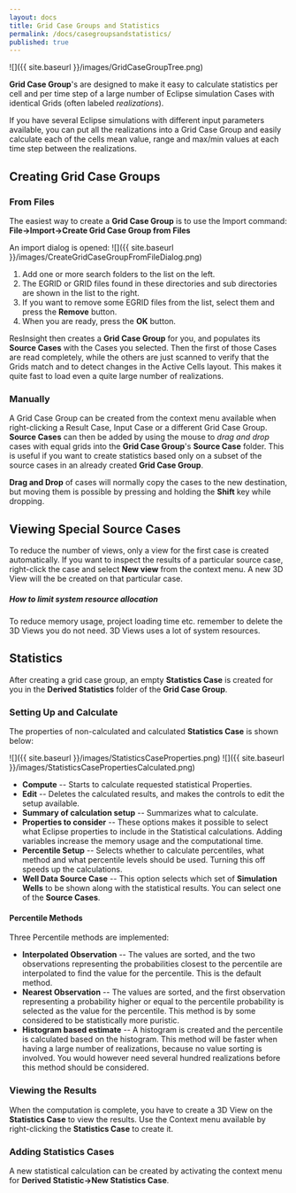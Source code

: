 ```yaml
---
layout: docs
title: Grid Case Groups and Statistics
permalink: /docs/casegroupsandstatistics/
published: true
---
```


![]({{ site.baseurl }}/images/GridCaseGroupTree.png)

**Grid Case Group**'s are designed to make it easy to calculate statistics per cell and per time step of a large number of Eclipse simulation Cases with identical Grids (often labeled *realizations*).
 
If you have several Eclipse simulations with different input parameters available, you can put all the realizations into a Grid Case Group and easily calculate each of the cells mean value, range and max/min values at each time step between the realizations.

## Creating Grid Case Groups

### From Files
The easiest way to create a **Grid Case Group** is to use the Import command:
**File->Import->Create Grid Case Group from Files**

An import dialog is opened: 
![]({{ site.baseurl }}/images/CreateGridCaseGroupFromFileDialog.png) 

1. Add one or more search folders to the list on the left.
2. The EGRID or GRID files found in these directories and sub directories are shown in the list to the right.
3. If you want to remove some EGRID files from the list, select them and press the **Remove** button.
4. When you are ready, press the **OK** button.

ResInsight then creates a **Grid Case Group** for you, and populates its **Source Cases** with the Cases you selected. Then the first of those Cases are read completely, while the others are just scanned to verify that the Grids match and to detect changes in the Active Cells layout. This makes it quite fast to load even a quite large number of realizations.

### Manually
A Grid Case Group can be created from the context menu available when right-clicking a Result Case, Input Case or a different Grid Case Group. **Source Cases** can then be added by using the mouse to *drag and drop* cases with equal grids into the **Grid Case Group**'s **Source Case** folder.
This is useful if you want to create statistics based only on a subset of the source cases in an already created **Grid Case Group**.

**Drag and Drop** of cases will normally copy the cases to the new destination, but moving them is possible by pressing and holding the **Shift** key while dropping.

## Viewing Special Source Cases
To reduce the number of views, only a view for the first case is created automatically. If you want to inspect the results of a particular source case, right-click the case and select **New view** from the context menu. A new 3D View will the be created on that particular case.

<div class="note">
<h5>How to limit system resource allocation</h5>
To reduce memory usage, project loading time etc. remember to delete the 3D Views you do not need. 3D Views uses a lot of system resources. 
</div>

## Statistics
After creating a grid case group, an empty **Statistics Case** is created for you in the **Derived Statistics** folder of the **Grid Case Group**. 

### Setting Up and Calculate
The properties of non-calculated and calculated **Statistics Case** is shown below:

![]({{ site.baseurl }}/images/StatisticsCaseProperties.png)  ![]({{ site.baseurl }}/images/StatisticsCasePropertiesCalculated.png)

- **Compute** --  Starts to calculate requested statistical Properties.
- **Edit** -- Deletes the calculated results, and makes the controls to edit the setup available.
- **Summary of calculation setup** -- Summarizes what to calculate.
- **Properties to consider** -- These options makes it possible to select what Eclipse properties to include in the Statistical calculations. Adding variables increase the memory usage and the computational time.
- **Percentile Setup** -- Selects whether to calculate percentiles, what method and what percentile levels should be used. Turning this off speeds up the calculations.
- **Well Data Source Case** -- This option selects which set of **Simulation Wells** to be shown along with the statistical results. You can select one of the **Source Cases**.
 
#### Percentile Methods

Three Percentile methods are implemented:

- **Interpolated Observation** --
The values are sorted, and the two observations representing the probabilities closest to the percentile are interpolated to find the value for the percentile. This is the default method.
- **Nearest Observation** --
The values are sorted, and the first observation representing a probability higher or equal to the percentile probability is selected as the value for the percentile. This method is by some considered to be statistically more puristic.
- **Histogram based estimate** --
A histogram is created and the percentile is calculated based on the histogram. This method will be faster when having a large number of realizations, because no value sorting is involved. You would however need several hundred realizations before this method should be considered.


### Viewing the Results
When the computation is complete, you have to create a 3D View on the **Statistics Case** to view the results. Use the Context menu available by right-clicking the **Statistics Case** to create it.

### Adding Statistics Cases
A new statistical calculation can be created by activating the context menu for **Derived Statistic->New Statistics Case**.

